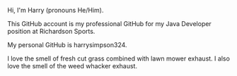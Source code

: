Hi, I'm Harry (pronouns He/Him).

This GitHub account is my professional GitHub for my Java Developer position at Richardson Sports.

My personal GitHub is harrysimpson324.

I love the smell of fresh cut grass combined with lawn mower exhaust. I also love the smell of the weed whacker exhaust.
